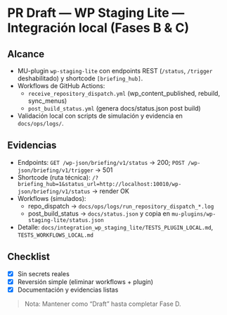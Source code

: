 # PR Draft — WP Staging Lite — Integración local (Fases B & C)

## Alcance
- MU-plugin `wp-staging-lite` con endpoints REST (`/status`, `/trigger` deshabilitado) y shortcode `[briefing_hub]`.
- Workflows de GitHub Actions:
  - `receive_repository_dispatch.yml` (wp_content_published, rebuild, sync_menus)
  - `post_build_status.yml` (genera docs/status.json post build)
- Validación local con scripts de simulación y evidencia en `docs/ops/logs/`.

## Evidencias
- Endpoints: `GET /wp-json/briefing/v1/status` → 200; `POST /wp-json/briefing/v1/trigger` → 501
- Shortcode (ruta técnica): `/?briefing_hub=1&status_url=http://localhost:10010/wp-json/briefing/v1/status` → render OK
- Workflows (simulados):
  - repo_dispatch → `docs/ops/logs/run_repository_dispatch_*.log`
  - post_build_status → `docs/status.json` y copia en `mu-plugins/wp-staging-lite/status.json`
- Detalle: `docs/integration_wp_staging_lite/TESTS_PLUGIN_LOCAL.md`, `TESTS_WORKFLOWS_LOCAL.md`

## Checklist
- [x] Sin secrets reales
- [x] Reversión simple (eliminar workflows + plugin)
- [x] Documentación y evidencias listas

> Nota: Mantener como “Draft” hasta completar Fase D.

